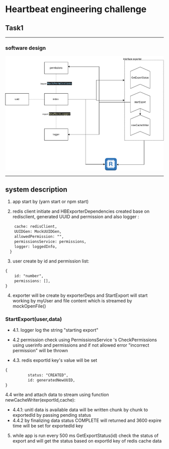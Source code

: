 # Heartbeat engineering challenge

## Task1

---

### software design

<img src="./HB.png" alt="brief design" />

---

## system description

1. app start by (yarn start or npm start)

2. redis client initiate and HBExporterDependencies created base on redisclient, generated UUID and permission and also logger :

```{
    cache: redisClient,
    UUIDGen: MockUUIDGen,
    allowedPermission: "",
    permissionsService: permissions,
    logger: loggedInfo,
  }
```

3. user create by id and permission list:

```
{
    id: "number",
    permissions: [],
}
```

4. exporter will be create by exporterDeps and StartExport will start working by myUser and file content which is streamed by mockOpenFile()

### StartExport(user,data)

- 4.1. logger log the string "starting export"

- 4.2 permission check using PermissionsService 's CheckPermissions using userinfo and permissions and if not allowed error "incorrect permission" will be thrown

* 4.3. redis exportId key's value will be set

```
{
          status: "CREATED",
          id: generatedNewUUID,
}
```

4.4 write and attach data to stream using function newCacheWriter(exportId,cache):

- 4.4.1: unitl data is available data will be written chunk by chunk to exportedId by passing pending status
- 4.4.2 by finalizing data status COMPLETE will returned and 3600 expire time will be set for exportedId key

5.  while app is run every 500 ms GetExportStatus(id) check the status of export and will get the status based on exportId key of redis cache data
